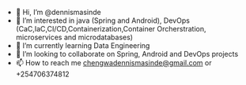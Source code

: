 - 👋 Hi, I’m @dennismasinde
- 👀 I’m interested in java (Spring and Android), DevOps (CaC,IaC,CI/CD,Containerization,Container Orcherstration, microservices and microdatabases)
- 🌱 I’m currently learning Data Engineering
- 💞️ I’m looking to collaborate on Spring, Android and DevOps projects
- 📫 How to reach me chengwadennismasinde@gmail.com or +254706374812

<!---
dennismasinde/dennismasinde is a ✨ special ✨ repository because its `README.md` (this file) appears on your GitHub profile.
You can click the Preview link to take a look at your changes.
--->
